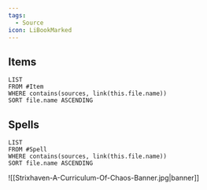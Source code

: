 ```yaml
---
tags:
  - Source
icon: LiBookMarked
---
```

## Items
```dataview
LIST
FROM #Item 
WHERE contains(sources, link(this.file.name))
SORT file.name ASCENDING
```
## Spells
```dataview
LIST
FROM #Spell
WHERE contains(sources, link(this.file.name))
SORT file.name ASCENDING
```

![[Strixhaven-A-Curriculum-Of-Chaos-Banner.jpg|banner]]